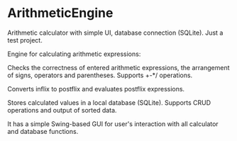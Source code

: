 # ArithmeticEngine
Arithmetic calculator with simple UI, database connection (SQLite). Just a test project.

Engine for calculating arithmetic expressions:

Checks the correctness of entered arithmetic expressions, the arrangement of signs, operators and parentheses.
Supports +-*/ operations.

Converts inflix to postflix and evaluates postflix expressions.

Stores calculated values in a local database (SQLite).
Supports CRUD operations and output of sorted data.

It has a simple Swing-based GUI for user's interaction with all calculator and database functions.

